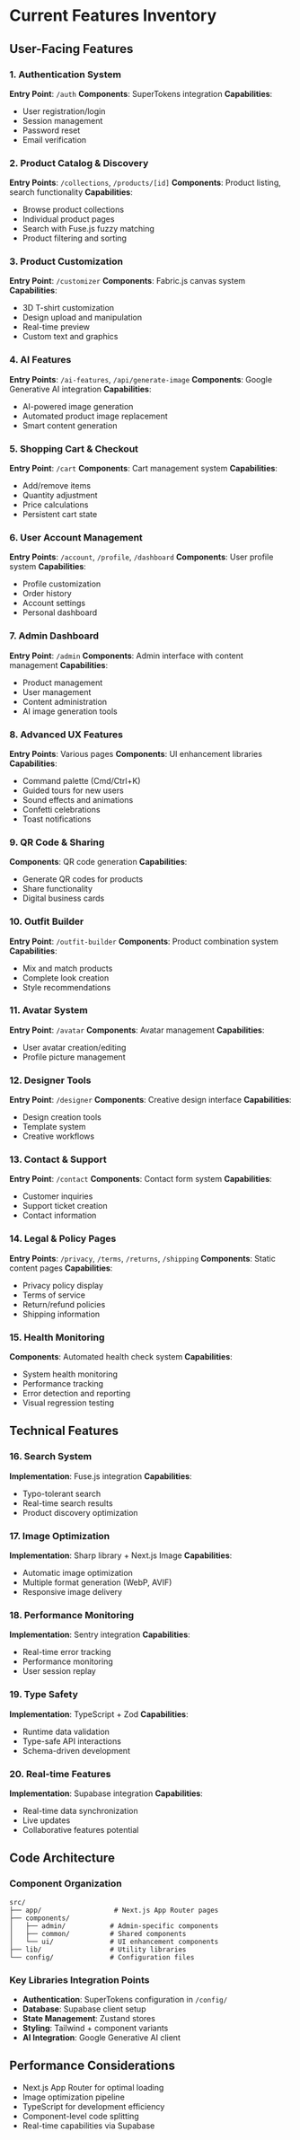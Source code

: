# Current Features Inventory

## User-Facing Features

### 1. Authentication System
**Entry Point**: `/auth`
**Components**: SuperTokens integration
**Capabilities**:
- User registration/login
- Session management
- Password reset
- Email verification

### 2. Product Catalog & Discovery
**Entry Points**: `/collections`, `/products/[id]`
**Components**: Product listing, search functionality
**Capabilities**:
- Browse product collections
- Individual product pages
- Search with Fuse.js fuzzy matching
- Product filtering and sorting

### 3. Product Customization
**Entry Point**: `/customizer`
**Components**: Fabric.js canvas system
**Capabilities**:
- 3D T-shirt customization
- Design upload and manipulation
- Real-time preview
- Custom text and graphics

### 4. AI Features
**Entry Points**: `/ai-features`, `/api/generate-image`
**Components**: Google Generative AI integration
**Capabilities**:
- AI-powered image generation
- Automated product image replacement
- Smart content generation

### 5. Shopping Cart & Checkout
**Entry Point**: `/cart`
**Components**: Cart management system
**Capabilities**:
- Add/remove items
- Quantity adjustment
- Price calculations
- Persistent cart state

### 6. User Account Management
**Entry Points**: `/account`, `/profile`, `/dashboard`
**Components**: User profile system
**Capabilities**:
- Profile customization
- Order history
- Account settings
- Personal dashboard

### 7. Admin Dashboard
**Entry Point**: `/admin`
**Components**: Admin interface with content management
**Capabilities**:
- Product management
- User management
- Content administration
- AI image generation tools

### 8. Advanced UX Features
**Entry Points**: Various pages
**Components**: UI enhancement libraries
**Capabilities**:
- Command palette (Cmd/Ctrl+K)
- Guided tours for new users
- Sound effects and animations
- Confetti celebrations
- Toast notifications

### 9. QR Code & Sharing
**Components**: QR code generation
**Capabilities**:
- Generate QR codes for products
- Share functionality
- Digital business cards

### 10. Outfit Builder
**Entry Point**: `/outfit-builder`
**Components**: Product combination system
**Capabilities**:
- Mix and match products
- Complete look creation
- Style recommendations

### 11. Avatar System
**Entry Point**: `/avatar`
**Components**: Avatar management
**Capabilities**:
- User avatar creation/editing
- Profile picture management

### 12. Designer Tools
**Entry Point**: `/designer`
**Components**: Creative design interface
**Capabilities**:
- Design creation tools
- Template system
- Creative workflows

### 13. Contact & Support
**Entry Point**: `/contact`
**Components**: Contact form system
**Capabilities**:
- Customer inquiries
- Support ticket creation
- Contact information

### 14. Legal & Policy Pages
**Entry Points**: `/privacy`, `/terms`, `/returns`, `/shipping`
**Components**: Static content pages
**Capabilities**:
- Privacy policy display
- Terms of service
- Return/refund policies
- Shipping information

### 15. Health Monitoring
**Components**: Automated health check system
**Capabilities**:
- System health monitoring
- Performance tracking
- Error detection and reporting
- Visual regression testing

## Technical Features

### 16. Search System
**Implementation**: Fuse.js integration
**Capabilities**:
- Typo-tolerant search
- Real-time search results
- Product discovery optimization

### 17. Image Optimization
**Implementation**: Sharp library + Next.js Image
**Capabilities**:
- Automatic image optimization
- Multiple format generation (WebP, AVIF)
- Responsive image delivery

### 18. Performance Monitoring
**Implementation**: Sentry integration
**Capabilities**:
- Real-time error tracking
- Performance monitoring
- User session replay

### 19. Type Safety
**Implementation**: TypeScript + Zod
**Capabilities**:
- Runtime data validation
- Type-safe API interactions
- Schema-driven development

### 20. Real-time Features
**Implementation**: Supabase integration
**Capabilities**:
- Real-time data synchronization
- Live updates
- Collaborative features potential

## Code Architecture

### Component Organization
```
src/
├── app/                  # Next.js App Router pages
├── components/
│   ├── admin/           # Admin-specific components
│   ├── common/          # Shared components
│   └── ui/              # UI enhancement components
├── lib/                 # Utility libraries
└── config/              # Configuration files
```

### Key Libraries Integration Points
- **Authentication**: SuperTokens configuration in `/config/`
- **Database**: Supabase client setup
- **State Management**: Zustand stores
- **Styling**: Tailwind + component variants
- **AI Integration**: Google Generative AI client

## Performance Considerations
- Next.js App Router for optimal loading
- Image optimization pipeline
- TypeScript for development efficiency
- Component-level code splitting
- Real-time capabilities via Supabase
